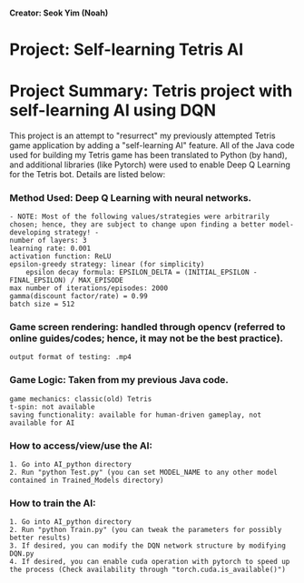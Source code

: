 #### Creator: Seok Yim (Noah)

# Project: Self-learning Tetris AI #

# Project Summary: Tetris project with self-learning AI using DQN

This project is an attempt to "resurrect" my previously attempted Tetris game application by adding a "self-learning AI" feature. All of the Java code used for building my Tetris game has been translated 
to Python (by hand), and additional libraries (like Pytorch) were used to enable Deep Q Learning for the Tetris bot. Details are listed below:

### Method Used: Deep Q Learning with neural networks.
    - NOTE: Most of the following values/strategies were arbitrarily chosen; hence, they are subject to change upon finding a better model-developing strategy! -
    number of layers: 3
    learning rate: 0.001
    activation function: ReLU
    epsilon-greedy strategy: linear (for simplicity)
        epsilon decay formula: EPSILON_DELTA = (INITIAL_EPSILON - FINAL_EPSILON) / MAX_EPISODE
    max number of iterations/episodes: 2000 
    gamma(discount factor/rate) = 0.99
    batch size = 512

### Game screen rendering: handled through opencv (referred to online guides/codes; hence, it may not be the best practice).
    output format of testing: .mp4

### Game Logic: Taken from my previous Java code.
    game mechanics: classic(old) Tetris
    t-spin: not available
    saving functionality: available for human-driven gameplay, not available for AI

### How to access/view/use the AI:
    1. Go into AI_python directory
    2. Run "python Test.py" (you can set MODEL_NAME to any other model contained in Trained_Models directory)

### How to train the AI:
    1. Go into AI_python directory
    2. Run "python Train.py" (you can tweak the parameters for possibly better results)
    3. If desired, you can modify the DQN network structure by modifying DQN.py
    4. If desired, you can enable cuda operation with pytorch to speed up the process (Check availability through "torch.cuda.is_available()") 
